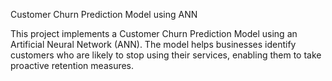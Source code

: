 Customer Churn Prediction Model using ANN

This project implements a Customer Churn Prediction Model using an Artificial Neural Network (ANN). 
The model helps businesses identify customers who are likely to stop using their services, enabling them to take proactive retention measures.
